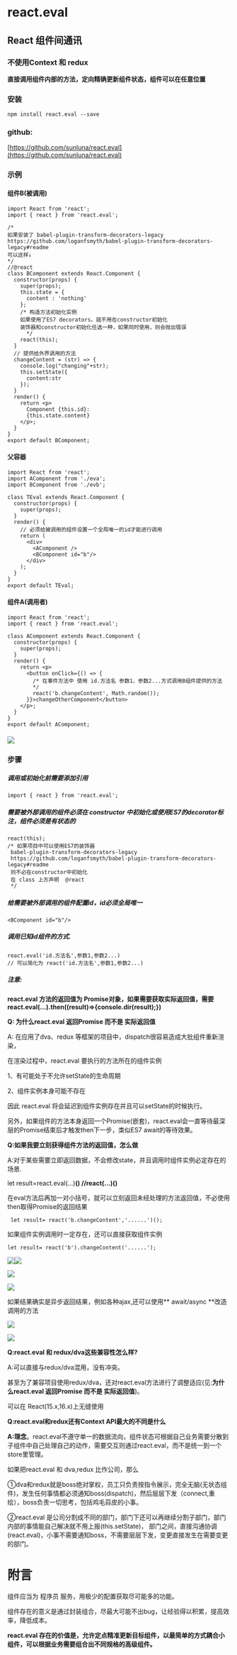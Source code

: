 # react.eval

## React 组件间通讯

### 不使用Context 和 redux

**直接调用组件内部的方法，定向精确更新组件状态，组件可以在任意位置**

### **安装**

`npm install react.eval --save`

### github:

[https://github.com/sunluna/react.eval](https://github.com/sunluna/react.eval)

### 示例

#### 组件B\(被调用\)

```
import React from 'react';
import { react } from 'react.eval';

/*
如果安装了 babel-plugin-transform-decorators-legacy
https://github.com/loganfsmyth/babel-plugin-transform-decorators-legacy#readme
可以这样↓
*/
//@react 
class BComponent extends React.Component {
  constructor(props) {
    super(props);
    this.state = {
      content : 'nothing'
    };
    /* 构造方法初始化实例
    如果使用了ES7 decorators，就不用在constructor初始化
    装饰器和constructor初始化任选一种，如果同时使用，则会抛出错误
      */
    react(this);
  }
  // 提供给外界调用的方法
  changeContent = (str) => {
    console.log("changing"+str);
    this.setState({
      content:str
    });
  }
  render() {
    return <p>
      Component {this.id}:
      {this.state.content}
    </p>;
  }
}
export default BComponent;
```

#### 父容器

```
import React from 'react';
import AComponent from './eva';
import BComponent from './evb';

class TEval extends React.Component {
  constructor(props) {
    super(props);
  }
  render() {
    // 必须给被调用的组件设置一个全局唯一的id才能进行调用
    return (
      <div>
        <AComponent />
        <BComponent id="b"/>
      </div>
    );
  }
}
export default TEval;
```

#### 组件A\(调用者\)

```
import React from 'react';
import { react } from 'react.eval';

class AComponent extends React.Component {
  constructor(props) {
    super(props);
  }
  render() {
    return <p>
      <button onClick={() => {
        /* 在事件方法中 使用 id.方法名 参数1、参数2...方式调用B组件提供的方法
        */
        react('b.changeContent', Math.random());
      }}>changeOtherComponent</button>
    </p>;
  }
}
export default AComponent;
```

##### ![](/assets/t.gif)

### 步骤

##### 调用或初始化前需要添加引用

```
import { react } from 'react.eval';
```

##### 需要被外部调用的组件必须在 constructor 中初始化或使用ES7的decorator标注，组件必须是有状态的

```
react(this);
/* 如果项目中可以使用ES7的装饰器 
 babel-plugin-transform-decorators-legacy
 https://github.com/loganfsmyth/babel-plugin-transform-decorators-legacy#readme
 则不必在constructor中初始化
 在 class 上方声明  @react
 */
```

##### 给需要被外部调用的组件配置id，id必须全局唯一

```
<BComponent id="b"/>
```

##### 调用已知id组件的方式.

```
react.eval('id.方法名',参数1,参数2...)
// 可以简化为 react('id.方法名',参数1,参数2...)
```

##### **注意:**

**react.eval 方法的返回值为 Promise对象，如果需要获取实际返回值，需要 react.eval\(...\).then\(\(result\)=&gt;{console.dir\(result\);}\)**

**Q: 为什么react.eval 返回Promise  而不是 实际返回值**

A: 在应用了dva、redux 等框架的项目中，dispatch很容易造成大批组件重新渲染，

在渲染过程中，react.eval 要执行的方法所在的组件实例

1、有可能处于不允许setState的生命周期

2、组件实例本身可能不存在

因此 react.eval 将会延迟到组件实例存在并且可以setState的时候执行。

另外，如果组件的方法本身返回一个Promise\(嵌套\)，react.eval会一直等待最深层的Promise结束后才触发then下一步，类似ES7 await的等待效果。

**Q:如果我要立刻获得组件方法的返回值，怎么做**

A:对于某些需要立即返回数据，不会修改state，并且调用时组件实例必定存在的场景.

let result=react.eval\(...\)**\(\)                                          //react\(...\)\(\)**

在eval方法后再加一对小括号，就可以立刻返回未经处理的方法返回值，不必使用then取得Promise的返回结果

```
 let result= react('b.changeContent','......')();
```

如果组件实例调用时一定存在，还可以直接获取组件实例

```
let result= react('b').changeContent('......');
```

![](/assets/import.png)![](/assets/20180408133437.png)

![](/assets/imposrt.png)

![](/assets/20180408133126.png)

如果结果确实是异步返回结果，例如各种ajax,还可以使用** await/async **改造调用的方法

![](/assets/impaasddddort.png)

![](/assets/impozzrt.png)

**Q:react.eval 和 redux/dva这些兼容性怎么样?**

A:可以直接与redux/dva混用，没有冲突。

甚至为了兼容项目使用redux/dva，还对react.eval方法进行了调整适应\(见:**为什么react.eval 返回Promise  而不是 实际返回值**\)。

可以在 React\(15.x,16.x\)上无缝使用

**Q:react.eval和redux还有Context API最大的不同是什么**

**A:理念**。react.eval不遵守单一的数据流向，组件状态可根据自己业务需要分散到子组件中自己处理自己的动作，需要交互则通过react.eval，而不是统一到一个store里管理。

如果把react.eval 和 dva,redux 比作公司，那么

①dva和redux就是boss绝对掌权，员工只负责按指令展示，完全无脑\(无状态组件\)，发生任何事情都必须通知boss\(dispatch\)，然后层层下发（connect,重绘），boss负责一切思考，包括鸡毛蒜皮的小事。

②react.eval 是公司分割成不同的部门，部门下还可以再继续分割子部门，部门内部的事情能自己解决就不用上报\(this.setState\)， 部门之间，直接沟通协调\(react.eval\)，小事不需要通知boss，不需要层层下发，变更直接发生在需要变更的部门。

# 

# 附言

组件应当为 程序员 服务，用极少的配置获取尽可能多的功能。

组件存在的意义是通过封装组合，尽最大可能不出bug，让经验得以积累，提高效率，降低成本。

**react.eval 存在的价值是，允许定点精准更新目标组件，以最简单的方式耦合小组件，可以根据业务需要组合出不同规格的高级组件。**

